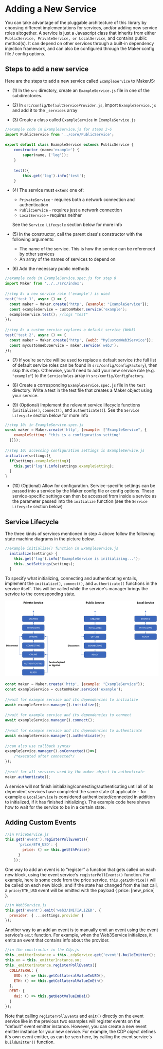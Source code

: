 # Adding a New Service

You can take advantage of the pluggable architecture of this library by choosing different implementations for services, and/or adding new service roles altogether.  A service is just a Javascript class that inherits from either `PublicService, PrivateService, or LocalService`, and contains public method(s).  It can depend on other services through a built-in dependency injection framework, and can also be configured through the Maker config file / config options.

## Steps to add a new service

Here are the steps to add a new service called `ExampleService` to MakerJS:

* (1) In the `src` directory, create an `ExampleService.js` file in one of the subdirectories.

* (2) In `src/config/DefaultServiceProvider.js`, import `ExampleService.js` and add it to the `_services` array

* (3) Create a class called `ExampleService` in `ExampleService.js`

```javascript
//example code in ExampleService.js for steps 3-6
import PublicService from '../core/PublicService';

export default class ExampleService extends PublicService {
	constructor (name='example') {
		super(name, ['log']);
	}

	test(){
		this.get('log').info('test');
	}
```

* (4) The service must `extend` one of: 
	* `PrivateService` - requires both a network connection and authentication
	* `PublicService` - requires just a network connection
	* `LocalService` - requires neither

	See the `Service Lifecycle` section below for more info

* (5) In the constructor, call the parent class's constructor with the following arguments:
	* The name of the service.  This is how the service can be referenced by other services
	* An array of the names of services to depend on

* (6) Add the necessary public methods

```javascript
//example code in ExampleService.spec.js for step 8
import Maker from '../../src/index';

//step 8: a new service role ('example') is used
test('test 1', async () => {
  const maker = Maker.create('http', {example: "ExampleService"});
  const exampleService = customMaker.service('example');
  exampleService.test(); //logs "test"
});

//step 8: a custom service replaces a default service (Web3)
test('test 2', async () => {
  const maker = Maker.create('http', {web3: "MyCustomWeb3Service"});
  const mycustomWeb3Service = maker.service('web3');
});
```

* (7) If you're service will be used to replace a default service (the full list of default service roles can be found in `src/config/ConfigFactory`), then skip this step.  Otherwise, you'll need to add your new service role (e.g. `"example"`) to the `ServiceRoles` array in `src/config/ConfigFactory`.

* (8) Create a corresponding `ExampleService.spec.js` file in the `test` directory.  Write a test in the test file that creates a Maker object using your service.

* (9) (Optional) Implement the relevant service lifecycle functions (`initialize()`, `connect()`, and `authenticate()`).  See the `Service Lifecycle` section below for more info

```javascript
//step 10: in ExampleService.spec.js
const maker = Maker.create('http', {example: ["ExampleService", {
    exampleSetting: "this is a configuration setting"
  }]});

//step 10: accessing configuration settings in ExampleService.js
initialize(settings){
  if(settings.exampleSetting){
    this.get('log').info(settings.exampleSetting);
  }
}
```

* (10) (Optional) Allow for configuration.  Service-specific settings can be passed into a service by the Maker config file or config options.  These service-specific settings can then be accessed from inside a service as the parameter passed into the `initialize` function (see the `Service Lifecycle` section below)

## Service Lifecycle
The three kinds of services mentioned in step 4 above follow the following state machine diagrams in the picture below.

```javascript
//example initialize() function in ExampleService.js
  initialize(settings) {
    this.get('log').info('ExampleService is initializing...');
    this._setSettings(settings);
  }
```

To specify what initializing, connecting and authenticating entails, implement the `initialize()`, `connect()`, and `authenticate()` functions in the service itself.  This will be called while the service's manager brings the service to the corresponding state.

![alt text](../images/statemachine.png)

```javascript
const maker = Maker.create('http', {example: "ExampleService"});
const exampleService = customMaker.service('example');

//wait for example service and its dependencies to initialize
await exampleService.manager().initialize();

//wait for example service and its dependencies to connect
await exampleService.manager().connect();

//wait for example service and its dependencies to authenticate
await exampleService.manager().authenticate();

//can also use callback syntax
exampleService.manager().onConnected(()=>{
	/*executed after connected*/
});

//wait for all services used by the maker object to authenticate
maker.authenticate();
```

A service will not finish initializing/connecting/authenticating until all of its dependent services have completed the same state (if applicable - for example a `LocalService` is considered authenticated/connected in addition to initialized, if it has finished initializing).  The example code here shows how to wait for the service to be in a certain state.

## Adding Custom Events

```javascript
//in PriceService.js
this.get('event').registerPollEvents({
      'price/ETH_USD': {
        price: () => this.getEthPrice()
      }
    });
```

One way to add an event is to “register” a function that gets called on each new block, using the event service's `registerPollEvents()` function.  For example, here is some code from the price service. 
`this.getEthPrice()` will be called on each new block, and if the state has changed from the last call, a `price/ETH_USD` event will be emitted with the payload { price: [new_price] }.

```javascript
//in Web3Service.js
this.get('event').emit('web3/INITIALIZED', {
  provider: { ...settings.provider }
});
```

Another way to an add an event is to manually emit an event using the event service's `emit` function.  For example, when the Web3Service initializes, it emits an event that contains info about the provider.

```javascript
//in the constructor in the Cdp.js
this._emitterInstance = this._cdpService.get('event').buildEmitter();
this.on = this._emitterInstance.on;
this._emitterInstance.registerPollEvents({
  COLLATERAL: {
    USD: () => this.getCollateralValueInUSD(),
    ETH: () => this.getCollateralValueInEth()
  },
  DEBT: {
    dai: () => this.getDebtValueInDai()
  }
});
```

Note that calling `registerPollEvents` and `emit()` directly on the event service like in the previous two examples will register events on the "default" event emitter instance.  However, you can create a new event emitter instance for your new service.  For example, the CDP object defines it's own event emitter, as can be seen here, by calling the event service's `buildEmitter()` function.

